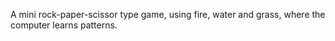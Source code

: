 A mini rock-paper-scissor type game, using fire, water and grass, where the computer learns patterns.
